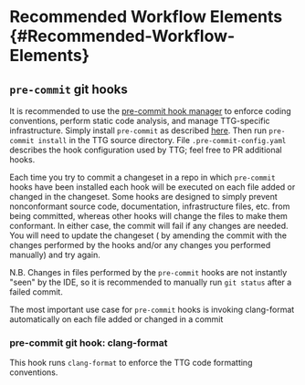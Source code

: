 # Recommended Workflow Elements {#Recommended-Workflow-Elements}

## `pre-commit` git hooks

It is recommended to use the [pre-commit hook manager](https://pre-commit.com/) to enforce coding conventions, perform
static code analysis, and manage TTG-specific infrastructure. Simply install `pre-commit` as
described [here](https://pre-commit.com/#installation). Then run `pre-commit install` in the TTG source directory.
File `.pre-commit-config.yaml` describes the hook configuration used by TTG; feel free to PR additional hooks.

Each time you try to commit a changeset in a repo in which `pre-commit` hooks have been installed each hook will be
executed on each file added or changed in the changeset. Some hooks are designed to simply prevent nonconformant source
code, documentation, infrastructure files, etc. from being committed, whereas other hooks will change the files to make
them conformant. In either case, the commit will fail if any changes are needed. You will need to update the changeset (
by amending the commit with the changes performed by the hooks and/or any changes you performed manually) and try again.

N.B. Changes in files performed by the `pre-commit` hooks are not instantly "seen" by the IDE, so it is recommended to
manually run `git status` after a failed commit.

The most important use case for `pre-commit` hooks is invoking clang-format automatically on each file added or changed
in a commit

### pre-commit git hook: clang-format

This hook runs `clang-format` to enforce the TTG code formatting conventions.
